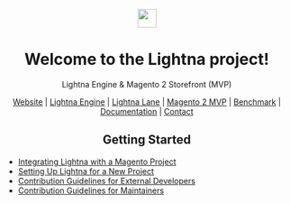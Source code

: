 <p align="center">
<a href="https://lightna.com">
<img src="https://lightna.com/lightna/main/website/frontend/image/lightna-logo.svg?ch=dde234" height="33 alt="Lightna Logo"/>
</a>
</p>

<h1 align="center">Welcome to the Lightna project!</h1>

<p align="center">
Lightna Engine & Magento 2 Storefront (MVP)
</p>

<p align="center">
<a href="https://lightna.com">Website</a>
 | <a href="https://lightna.com/lightna-engine.html">Lightna Engine</a>
 | <a href="https://lightna.com/lightna-lane.html">Lightna Lane</a>
 | <a href="https://lightna.com/magento.html">Magento 2 MVP</a>
 | <a href="https://lightna.com/benchmark.html">Benchmark</a>
 | <a href="https://lightna.com/doc/introduction/getting-started.html">Documentation</a>
 | <a href="https://lightna.com/contact.html">Contact</a>
</p>

<h2 align="center">Getting Started</h2>
<ul>
    <li><a href="https://lightna.com/doc/setup/magento.html">Integrating Lightna with a Magento Project</a></li>
    <li><a href="https://lightna.com/doc/setup/project.html">Setting Up Lightna for a New Project</a></li>
    <li><a href="https://lightna.com/doc/contribution/external.html">Contribution Guidelines for External Developers</a></li>
    <li><a href="https://lightna.com/doc/contribution/maintainer.html">Contribution Guidelines for Maintainers</a></li>
</ul>
